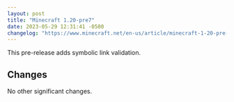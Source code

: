 ```yaml
---
layout: post
title: "Minecraft 1.20-pre7"
date: 2023-05-29 12:31:41 -0500
changelog: "https://www.minecraft.net/en-us/article/minecraft-1-20-pre-release-7"
---
```


This pre-release adds symbolic link validation.

## Changes

No other significant changes.

